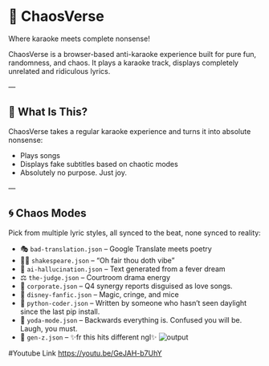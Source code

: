# 🎤 ChaosVerse
Where karaoke meets complete nonsense!

ChaosVerse is a browser-based anti-karaoke experience built for pure fun, randomness, and chaos. It plays a karaoke track, displays completely unrelated and ridiculous lyrics.

—

## 🌌 What Is This?

ChaosVerse takes a regular karaoke experience and turns it into absolute nonsense:

- Plays songs
- Displays fake subtitles based on chaotic modes
- Absolutely no purpose. Just joy.

—

## 🌀 Chaos Modes

Pick from multiple lyric styles, all synced to the beat, none synced to reality:

- 🎭 `bad-translation.json` – Google Translate meets poetry
- 🧙‍♂️ `shakespeare.json` – “Oh fair thou doth vibe”
- 🧠 `ai-hallucination.json` – Text generated from a fever dream
- ⚖️ `the-judge.json` – Courtroom drama energy
- 💼 `corporate.json` – Q4 synergy reports disguised as love songs. 
- 🧚 `disney-fanfic.json` – Magic, cringe, and mice
- 🐍 `python-coder.json` – Written by someone who hasn’t seen daylight since the last pip install.
- 🐸 `yoda-mode.json` – Backwards everything is. Confused you will be. Laugh, you must.
- 📱 `gen-z.json` – ✨fr this hits different ngl✨
![output](https://github.com/user-attachments/assets/ac704ce1-7a55-4eac-b53c-34bc08ca747a)

#Youtube Link
https://youtu.be/GeJAH-b7UhY


